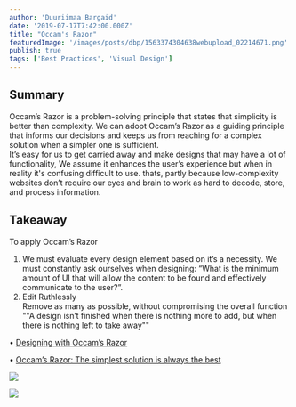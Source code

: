 ```yaml
---
author: 'Duuriimaa Bargaid'
date: '2019-07-17T7:42:00.000Z'
title: "Occam's Razor"
featuredImage: '/images/posts/dbp/1563374304638webupload_02214671.png'
publish: true
tags: ['Best Practices', 'Visual Design']
---
```


## Summary
Occam’s Razor is a problem-solving principle that states that simplicity is better than complexity. We can adopt Occam’s Razor as a guiding principle that informs our decisions and keeps us from reaching for a complex solution when a simpler one is sufficient.  
It’s easy for us to get carried away and make designs that may have a lot of functionality, We assume it enhances the user’s experience but when in reality it's confusing difficult to use. thats, partly because low-complexity websites don’t require our eyes and brain to work as hard to decode, store, and process information.

## Takeaway
To apply Occam’s Razor

1.  We must evaluate every design element based on it’s a necessity. We must constantly ask ourselves when designing: “What is the minimum amount of UI that will allow the content to be found and effectively communicate to the user?”.
2.  Edit Ruthlessly  
    Remove as many as possible, without compromising the overall function ""A design isn’t finished when there is nothing more to add, but when there is nothing left to take away""

• [Designing with Occam’s Razor](https://medium.com/@jonyablonski/designing-with-occams-razor-3692df2f3c7f)

• [Occam’s Razor: The simplest solution is always the best](https://www.interaction-design.org/literature/article/occam-s-razor-the-simplest-solution-is-always-the-best)

![](/images/posts/dbp/1563374304638webupload_02214671.png)

![](/images/posts/dbp/1563374310297webupload_02214672.png)
